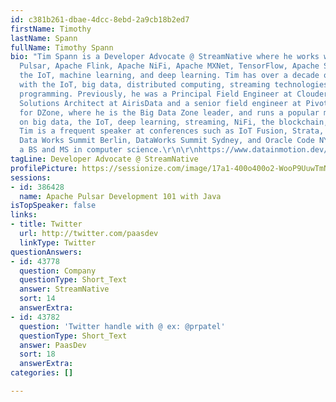 ```yaml
---
id: c381b261-dbae-4dcc-8ebd-2a9cb18b2ed7
firstName: Timothy
lastName: Spann
fullName: Timothy Spann
bio: "Tim Spann is a Developer Advocate @ StreamNative where he works with Apache
  Pulsar, Apache Flink, Apache NiFi, Apache MXNet, TensorFlow, Apache Spark, big data,
  the IoT, machine learning, and deep learning. Tim has over a decade of experience
  with the IoT, big data, distributed computing, streaming technologies, and Java
  programming. Previously, he was a Principal Field Engineer at Cloudera, a Senior
  Solutions Architect at AirisData and a senior field engineer at Pivotal. He blogs
  for DZone, where he is the Big Data Zone leader, and runs a popular meetup in Princeton
  on big data, the IoT, deep learning, streaming, NiFi, the blockchain, and Spark.
  Tim is a frequent speaker at conferences such as IoT Fusion, Strata, ApacheCon,
  Data Works Summit Berlin, DataWorks Summit Sydney, and Oracle Code NYC. He holds
  a BS and MS in computer science.\r\n\r\nhttps://www.datainmotion.dev/p/about-me.html\r\nhttps://dzone.com/users/297029/bunkertor.html\r\nhttps://conferences.oreilly.com/strata/strata-ny-2018/public/schedule/speaker/185963\r\n"
tagLine: Developer Advocate @ StreamNative
profilePicture: https://sessionize.com/image/17a1-400o400o2-WooP9UuwTmN98DQfD4HHYZ.png
sessions:
- id: 386428
  name: Apache Pulsar Development 101 with Java
isTopSpeaker: false
links:
- title: Twitter
  url: http://twitter.com/paasdev
  linkType: Twitter
questionAnswers:
- id: 43778
  question: Company
  questionType: Short_Text
  answer: StreamNative
  sort: 14
  answerExtra: 
- id: 43782
  question: 'Twitter handle with @ ex: @prpatel'
  questionType: Short_Text
  answer: PaasDev
  sort: 18
  answerExtra: 
categories: []

---
```

